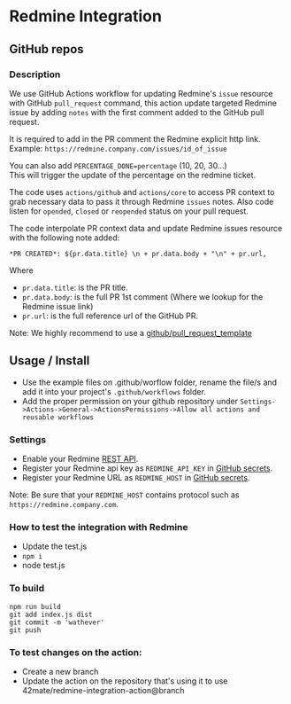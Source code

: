 # Redmine Integration

## GitHub repos

### Description
We use GitHub Actions workflow for updating Redmine's `issue` resource with GitHub `pull_request` command, this action update targeted Redmine issue by adding `notes` with the first comment added to the GitHub pull request.

It is required to add in the PR comment the Redmine explicit http link. 
Example: `https://redmine.company.com/issues/id_of_issue`

You can also add `PERCENTAGE_DONE=percentage` (10, 20, 30...)  
This will trigger the update of the percentage on the redmine ticket.

The code uses `actions/github` and `actions/core` to access PR context to grab necessary data to pass it through Redmine `issues` notes. 
Also code listen for `opended`, `closed` or `reopended` status on your pull request.

The code interpolate PR context data and update Redmine issues resource with the following note added:

```
*PR CREATED*: ${pr.data.title} \n + pr.data.body + "\n" + pr.url,
```

Where 
- `pr.data.title`: is the PR title.
- `pr.data.body`: is the full PR 1st comment (Where we lookup for the Redmine issue link)
- `pr.url`: is the full reference url of the GitHub PR.

Note: We highly recommend to use a [github/pull_request_template](https://docs.github.com/en/communities/using-templates-to-encourage-useful-issues-and-pull-requests/creating-a-pull-request-template-for-your-repository)

## Usage / Install

- Use the example files on .github/worflow folder, rename the file/s and add it into your project's `.github/workflows` folder.
- Add the proper permission on your github repository under `Settings->Actions->General->ActionsPermissions->Allow all actions and reusable workflows`

### Settings
- Enable your Redmine [REST API](https://www.redmine.org/projects/redmine/wiki/rest_api#Authentication).
- Register your Redmine api key as `REDMINE_API_KEY` in [GitHub secrets](https://docs.github.com/en/actions/reference/encrypted-secrets#creating-encrypted-secrets-for-a-repository).
- Register your Redmine URL as `REDMINE_HOST` in [GitHub secrets](https://docs.github.com/en/actions/reference/encrypted-secrets#creating-encrypted-secrets-for-a-repository).

Note: Be sure that your `REDMINE_HOST` contains protocol such as `https://redmine.company.com`.

### How to test the integration with Redmine

- Update the test.js
- `npm i`
- node test.js


### To build

```
npm run build
git add index.js dist
git commit -m 'wathever'
git push
```

### To test changes on the action:

- Create a new branch
- Update the action on the repository that's using it to use 42mate/redmine-integration-action@branch
